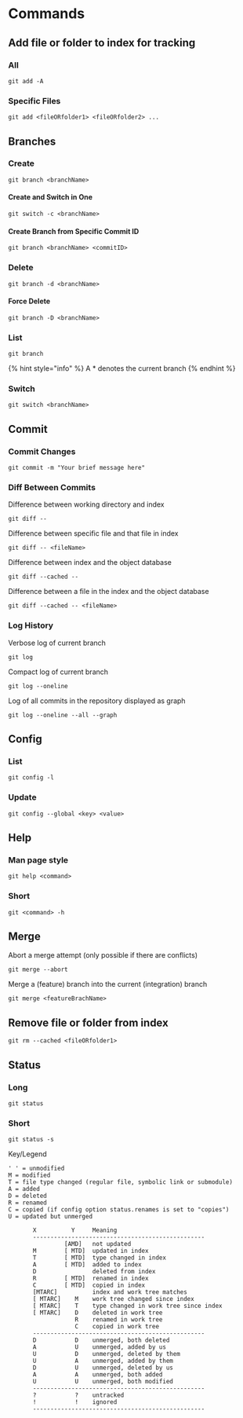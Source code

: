 # Commands

## Add file or folder to index for tracking

### All

```
git add -A
```

### Specific Files

```
git add <fileORfolder1> <fileORfolder2> ...
```

## Branches

### Create

```
git branch <branchName>
```

#### Create and Switch in One

```
git switch -c <branchName>
```

#### Create Branch from Specific Commit ID

```
git branch <branchName> <commitID>
```

### Delete

```
git branch -d <branchName>
```

#### Force Delete

```
git branch -D <branchName>
```

### List

```
git branch
```

{% hint style="info" %}
A \* denotes the current branch
{% endhint %}

### Switch

```
git switch <branchName>
```

## Commit

### Commit Changes

```
git commit -m "Your brief message here"
```

### Diff Between Commits

Difference between working directory and index

```
git diff --
```

Difference between specific file and that file in index

```
git diff -- <fileName>
```

Difference between index and the object database

```
git diff --cached --
```

Difference between a file in the index and the object database

```
git diff --cached -- <fileName>
```

### Log History

Verbose log of current branch

```
git log
```

Compact log of current branch

```
git log --oneline
```

Log of all commits in the repository displayed as graph

```
git log --oneline --all --graph
```

## Config

### List

```
git config -l
```

### Update

```
git config --global <key> <value>
```

## Help

### Man page style

```
git help <command>
```

### Short

```
git <command> -h
```

## Merge

Abort a merge attempt (only possible if there are conflicts)

```
git merge --abort
```

Merge a (feature) branch into the current (integration) branch

```
git merge <featureBrachName>
```

## Remove file or folder from index

```
git rm --cached <fileORfolder1>
```

## Status

### Long

```
git status
```

### Short

```
git status -s
```

Key/Legend

```
' ' = unmodified
M = modified
T = file type changed (regular file, symbolic link or submodule)
A = added
D = deleted
R = renamed
C = copied (if config option status.renames is set to "copies")
U = updated but unmerged

       X          Y     Meaning
       -------------------------------------------------
                [AMD]   not updated
       M        [ MTD]  updated in index
       T        [ MTD]  type changed in index
       A        [ MTD]  added to index
       D                deleted from index
       R        [ MTD]  renamed in index
       C        [ MTD]  copied in index
       [MTARC]          index and work tree matches
       [ MTARC]    M    work tree changed since index
       [ MTARC]    T    type changed in work tree since index
       [ MTARC]    D    deleted in work tree
                   R    renamed in work tree
                   C    copied in work tree
       -------------------------------------------------
       D           D    unmerged, both deleted
       A           U    unmerged, added by us
       U           D    unmerged, deleted by them
       U           A    unmerged, added by them
       D           U    unmerged, deleted by us
       A           A    unmerged, both added
       U           U    unmerged, both modified
       -------------------------------------------------
       ?           ?    untracked
       !           !    ignored
       -------------------------------------------------
```
